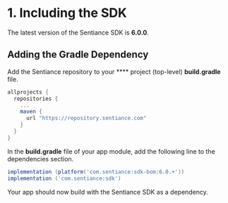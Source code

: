 # 1. Including the SDK

The latest version of the Sentiance SDK is **6.0.0**.

## Adding the Gradle Dependency

Add the Sentiance repository to your **** project (top-level) **build.gradle** file.

```groovy
allprojects {
  repositories {
    ...
    maven {
      url "https://repository.sentiance.com"
    }
  }
}
```

In the **build.gradle** file of your app module, add the following line to the dependencies section.

```groovy
implementation (platform('com.sentiance:sdk-bom:6.0.+'))
implementation ('com.sentiance:sdk')
```

Your app should now build with the Sentiance SDK as a dependency.
